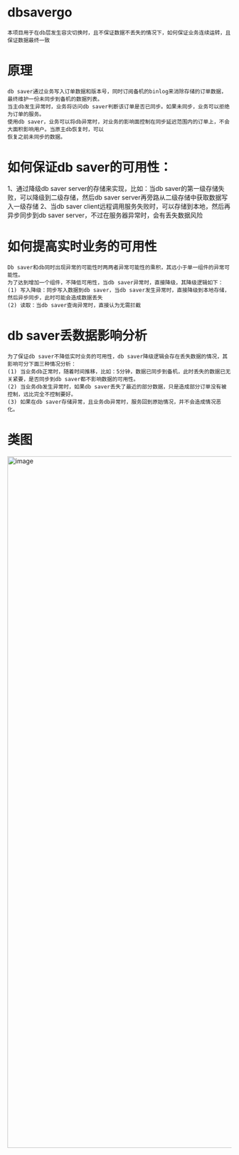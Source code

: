 # dbsavergo
	本项目用于在db层发生容灾切换时，且不保证数据不丢失的情况下，如何保证业务连续运转，且保证数据最终一致

# 原理
	db saver通过业务写入订单数据和版本号，同时订阅备机的binlog来消除存储的订单数据，最终维护一份未同步到备机的数据列表。
	当主db发生异常时，业务将访问db saver判断该订单是否已同步。如果未同步，业务可以拒绝为订单的服务。
	使用db saver，业务可以将db异常时，对业务的影响面控制在同步延迟范围内的订单上，不会大面积影响用户。当原主db恢复时，可以
	恢复之前未同步的数据。

# 如何保证db saver的可用性：
1、通过降级db saver server的存储来实现，比如：当db saver的第一级存储失败，可以降级到二级存储，然后db saver server再旁路从二级存储中获取数据写入一级存储
2、当db saver client远程调用服务失败时，可以存储到本地，然后再异步同步到db saver server，不过在服务器异常时，会有丢失数据风险

# 如何提高实时业务的可用性
	Db saver和db同时出现异常的可能性时两两者异常可能性的乘积，其远小于单一组件的异常可能性。
	为了达到增加一个组件，不降低可用性，当db saver异常时，直接降级，其降级逻辑如下：
	(1) 写入降级：同步写入数据到db saver，当db saver发生异常时，直接降级到本地存储，然后异步同步，此时可能会造成数据丢失
	(2) 读取：当db saver查询异常时，直接认为无需拦截

# db saver丢数据影响分析
	为了保证db saver不降低实时业务的可用性，db saver降级逻辑会存在丢失数据的情况，其影响可分下面三种情况分析：
	(1) 当业务db正常时，随着时间推移，比如：5分钟，数据已同步到备机，此时丢失的数据已无关紧要，是否同步到db saver都不影响数据的可用性。
	(2) 当业务db发生异常时，如果db saver丢失了最近的部分数据，只是造成部分订单没有被控制，远比完全不控制要好。
	(3) 如果在db saver存储异常，且业务db异常时，服务回到原始情况，并不会造成情况恶化。

# 类图
<img width="1553" alt="image" src="https://user-images.githubusercontent.com/46000689/188212860-594846fb-08a3-4e34-9e08-1e2bf6f760f9.png">

